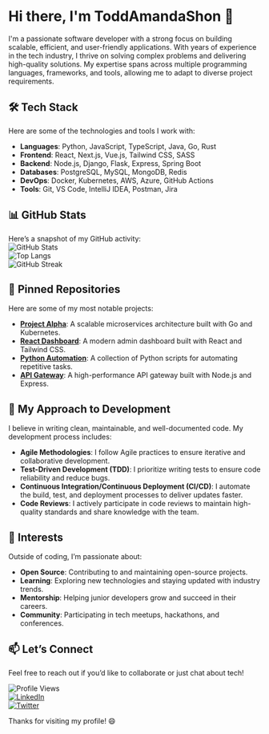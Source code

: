 # Hi there, I'm ToddAmandaShon 👋  

I'm a passionate software developer with a strong focus on building scalable, efficient, and user-friendly applications. With years of experience in the tech industry, I thrive on solving complex problems and delivering high-quality solutions. My expertise spans across multiple programming languages, frameworks, and tools, allowing me to adapt to diverse project requirements.  

## 🛠️ Tech Stack  
Here are some of the technologies and tools I work with:  
- **Languages**: Python, JavaScript, TypeScript, Java, Go, Rust  
- **Frontend**: React, Next.js, Vue.js, Tailwind CSS, SASS  
- **Backend**: Node.js, Django, Flask, Express, Spring Boot  
- **Databases**: PostgreSQL, MySQL, MongoDB, Redis  
- **DevOps**: Docker, Kubernetes, AWS, Azure, GitHub Actions  
- **Tools**: Git, VS Code, IntelliJ IDEA, Postman, Jira  

## 📊 GitHub Stats  
Here’s a snapshot of my GitHub activity:  
![GitHub Stats](https://github-readme-stats.vercel.app/api?username=ToddAmandaShon&show_icons=true&theme=radical)  
![Top Langs](https://github-readme-stats.vercel.app/api/top-langs/?username=ToddAmandaShon&layout=compact&theme=radical)  
![GitHub Streak](https://github-readme-streak-stats.herokuapp.com/?user=ToddAmandaShon&theme=radical)  

## 🌟 Pinned Repositories  
Here are some of my most notable projects:  
- **[Project Alpha](https://github.com/ToddAmandaShon/ProjectAlpha)**: A scalable microservices architecture built with Go and Kubernetes.  
- **[React Dashboard](https://github.com/ToddAmandaShon/ReactDashboard)**: A modern admin dashboard built with React and Tailwind CSS.  
- **[Python Automation](https://github.com/ToddAmandaShon/PythonAutomation)**: A collection of Python scripts for automating repetitive tasks.  
- **[API Gateway](https://github.com/ToddAmandaShon/APIGateway)**: A high-performance API gateway built with Node.js and Express.  

## 🚀 My Approach to Development  
I believe in writing clean, maintainable, and well-documented code. My development process includes:  
- **Agile Methodologies**: I follow Agile practices to ensure iterative and collaborative development.  
- **Test-Driven Development (TDD)**: I prioritize writing tests to ensure code reliability and reduce bugs.  
- **Continuous Integration/Continuous Deployment (CI/CD)**: I automate the build, test, and deployment processes to deliver updates faster.  
- **Code Reviews**: I actively participate in code reviews to maintain high-quality standards and share knowledge with the team.  

## 🌱 Interests  
Outside of coding, I’m passionate about:  
- **Open Source**: Contributing to and maintaining open-source projects.  
- **Learning**: Exploring new technologies and staying updated with industry trends.  
- **Mentorship**: Helping junior developers grow and succeed in their careers.  
- **Community**: Participating in tech meetups, hackathons, and conferences.  

## 📫 Let’s Connect  
Feel free to reach out if you’d like to collaborate or just chat about tech!  

![Profile Views](https://komarev.com/ghpvc/?username=ToddAmandaShon&color=blue)  
[![LinkedIn](https://img.shields.io/badge/LinkedIn-Connect-blue?style=for-the-badge&logo=linkedin)](https://www.linkedin.com/in/toddamandashon)  
[![Twitter](https://img.shields.io/badge/Twitter-Follow-blue?style=for-the-badge&logo=twitter)](https://twitter.com/ToddAmandaShon)  

Thanks for visiting my profile! 😄
